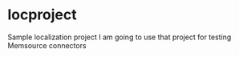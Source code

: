 # locproject
Sample localization project
I am going to use that project for testing Memsource connectors
